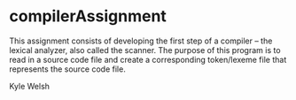 # compilerAssignment

This assignment consists of developing the first step of a compiler – the lexical analyzer, also called the scanner. 
The purpose of this program is to read in a source code file and create a corresponding token/lexeme file that represents the source code file.

Kyle Welsh
